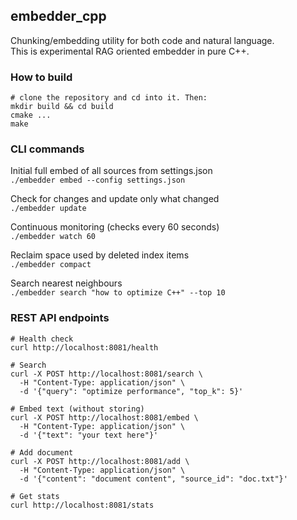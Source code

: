 ## embedder\_cpp

Chunking/embedding utility for both code and natural language.  
This is experimental RAG oriented embedder in pure C++.  

### How to build

```
# clone the repository and cd into it. Then:
mkdir build && cd build
cmake ...
make
```


### CLI commands

Initial full embed of all sources from settings.json  
```./embedder embed --config settings.json```

Check for changes and update only what changed  
```./embedder update```

Continuous monitoring (checks every 60 seconds)  
```./embedder watch 60```

Reclaim space used by deleted index items  
```./embedder compact```

Search nearest neighbours  
```./embedder search "how to optimize C++" --top 10```

### REST API endpoints

```
# Health check
curl http://localhost:8081/health

# Search
curl -X POST http://localhost:8081/search \
  -H "Content-Type: application/json" \
  -d '{"query": "optimize performance", "top_k": 5}'

# Embed text (without storing)
curl -X POST http://localhost:8081/embed \
  -H "Content-Type: application/json" \
  -d '{"text": "your text here"}'

# Add document
curl -X POST http://localhost:8081/add \
  -H "Content-Type: application/json" \
  -d '{"content": "document content", "source_id": "doc.txt"}'

# Get stats
curl http://localhost:8081/stats
```

